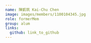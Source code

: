 ```yaml
---
name: 陳凱筑 Kai-Chu Chen 
image: images/members/1100104345.jpg 
role: formerMem
group: alum
links:
  github: link_to_github 
---
```

